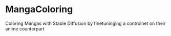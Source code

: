 # MangaColoring
Coloring Mangas with Stable Diffusion by finetuninging a controlnet on their anime counterpart
